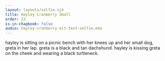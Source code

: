 ```yaml
---
layout: layouts/selfie.njk
title: Hayley Cranberry Small
order: 23
is-in-chapbook: false
audio: hayley-cranberry-alt-text-selfie.m4a
---
```


hayley is sitting on a picnic bench with her knees up and her small dog, greta in her lap. greta is a black and tan dachshund. hayley is kissing greta on the cheek and wearing a black turtleneck.
